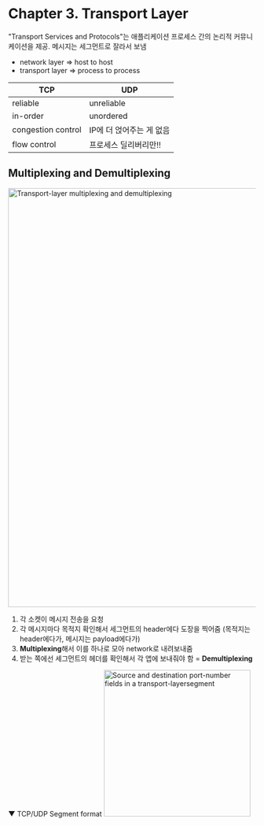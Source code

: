 # Chapter 3. Transport Layer

"Transport Services and Protocols"는  애플리케이션 프로세스 간의 논리적 커뮤니케이션을 제공.
메시지는 세그먼트로 잘라서 보냄

- network layer => host to host
- transport layer => process to process

|            TCP            |            UDP            |
|------------------|------------------|
| reliable | unreliable |
|in-order | unordered |
| congestion control | IP에 더 얹어주는 게 없음 |
| flow control | 프로세스 딜리버리만!! |


## Multiplexing and Demultiplexing
<img width="852" alt="Transport-layer multiplexing and demultiplexing" src="https://user-images.githubusercontent.com/26888051/77215124-db11f200-6b55-11ea-9e31-4f15b5ff8fc7.png">

1. 각 소켓이 메시지 전송을 요청
2. 각 메시지마다 목적지 확인해서 세그먼트의 header에다 도장을 찍어줌
   (목적지는 header에다가, 메시지는 payload에다가)
3. **Multiplexing**해서 이를 하나로 모아 network로 내려보내줌
4. 받는 쪽에선 세그먼트의 헤더를 확인해서 각 앱에 보내줘야 함 = **Demultiplexing**

▼ TCP/UDP Segment format
<img width="298" alt="Source and destination port-number fields in a transport-layersegment" src="https://user-images.githubusercontent.com/26888051/77215221-51aeef80-6b56-11ea-97b8-6c754c2a4f55.png">
